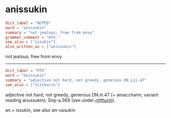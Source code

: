 # anissukin

``` toml
dict_label = "NCPED"
word = "anissukin"
summary = "not jealous; free from envy"
grammar_comment = "mfn."
see_also = ["issukin"]
also_written_as = ["anissukin"]
```

not jealous; free from envy

--------------------

``` toml
dict_label = "PTS"
word = "anissukin"
summary = "adjective not hard, not greedy, generous DN.iii.47"
see_also = ["niṭṭhurin"]
```

adjective not hard, not greedy, generous DN.iii.47 (\+ amaccharin; variant reading anussukin); Snp\-a.569 (see under *[niṭṭhurin](niṭṭhurin.md)*).

an \+ issukin, see also *an*\-ussukin

